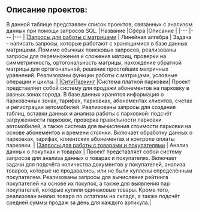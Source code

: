 
## Описание проектов:
В данной таблице представлен список проектов, связанных с анализом данных при помощи запросов SQL.
|Название   	|Сфера   	|Описание 	|
|---	|---	|---	| 
|[Запросы для работы с матрицами](./Matrix/) | Линейная алгебра | Задача - написать запросы, которые работают с хранящимися в базе данных матрицами. Помимо обычных поисковых запросов, реализованы запросы для перемножения и сложения матриц, проверки на симметричность, ортогональность матрицы, нахождение обратной матрицы для ортогональной, решение простейших матричных уравнений. Реализованы функции работы с матрицами, условные операции и циклы. | 
|[СитиПаркинг](./City%20parking/) |Система платной парковки| Проект представляет собой систему для продажи абонементов на парковку в разных зонах города. В базе данных хранятся информация о парковочных зонах, тарифах, парковках, абонементах клиентов, счетах и регистрации автомобилей. Реализованы запросы для создания таблиц, вставки данных и анализа работы с парковкой: подсчёт загруженности парковок, проверка правильности парковки автомобилей, а также система для вычисления стоимости парковки на основе абонементов и времени стоянки. Включает обработку данных о парковках, тарифах, клиентских абонементах и контроле оплаты парковки. | 
|[Запросы для работы с товарами и покупателями](./Sales%20analytic/) | Анализ данных о покупках и товарах | Проект представляет собой систему запросов для анализа данных о товарах и покупателях. Включает задачи для подсчёта количества документов у покупателей, анализа товаров, которые не продавались, или не были куплены определённым покупателем. Реализованы запросы для вычисления рейтинга покупателей на основе их покупок, а также для выявления пар покупателей, которые купили одинаковые товары. Кроме того, реализован анализ товара по остаткам на складе, а также подсчёт средней суммы продаж за день для каждого артикула.| 